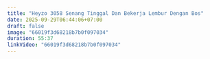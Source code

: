 ```yaml
---
title: "Heyzo 3058 Senang Tinggal Dan Bekerja Lembur Dengan Bos"
date: 2025-09-29T06:44:06+07:00
draft: false
image: "66019f3d68218b7b0f097034"
duration: 55:37
linkVideo: "66019f3d68218b7b0f097034"
---
```

